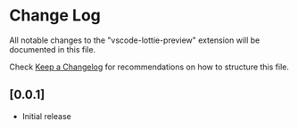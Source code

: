 # Change Log

All notable changes to the "vscode-lottie-preview" extension will be documented in this file.

Check [Keep a Changelog](http://keepachangelog.com/) for recommendations on how to structure this file.

## [0.0.1]

- Initial release
